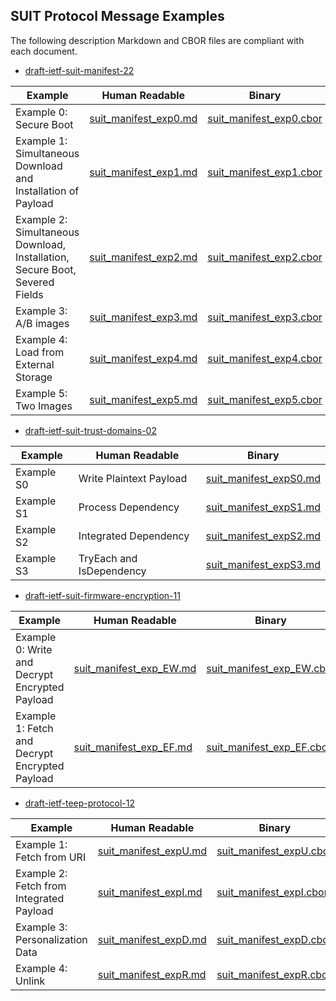 ## SUIT Protocol Message Examples
The following description Markdown and CBOR files are compliant with each document.

- [draft-ietf-suit-manifest-22](https://datatracker.ietf.org/doc/html/draft-ietf-suit-manifest-22)

Example | Human Readable | Binary
----|----|----
Example 0: Secure Boot | [suit_manifest_exp0.md](https://github.com/kentakayama/libcsuit/blob/master/testfiles/suit_manifest_exp0.md) | [suit_manifest_exp0.cbor](https://github.com/kentakayama/libcsuit/blob/master/testfiles/suit_manifest_exp0.cbor)
Example 1: Simultaneous Download and Installation of Payload | [suit_manifest_exp1.md](https://github.com/kentakayama/libcsuit/blob/master/testfiles/suit_manifest_exp1.md) | [suit_manifest_exp1.cbor](https://github.com/kentakayama/libcsuit/blob/master/testfiles/suit_manifest_exp1.cbor)
Example 2: Simultaneous Download, Installation, Secure Boot, Severed Fields | [suit_manifest_exp2.md](https://github.com/kentakayama/libcsuit/blob/master/testfiles/suit_manifest_exp2.md) | [suit_manifest_exp2.cbor](https://github.com/kentakayama/libcsuit/blob/master/testfiles/suit_manifest_exp2.cbor)
Example 3: A/B images | [suit_manifest_exp3.md](https://github.com/kentakayama/libcsuit/blob/master/testfiles/suit_manifest_exp3.md) | [suit_manifest_exp3.cbor](https://github.com/kentakayama/libcsuit/blob/master/testfiles/suit_manifest_exp3.cbor)
Example 4: Load from External Storage | [suit_manifest_exp4.md](https://github.com/kentakayama/libcsuit/blob/master/testfiles/suit_manifest_exp4.md) | [suit_manifest_exp4.cbor](https://github.com/kentakayama/libcsuit/blob/master/testfiles/suit_manifest_exp4.cbor)
Example 5: Two Images | [suit_manifest_exp5.md](https://github.com/kentakayama/libcsuit/blob/master/testfiles/suit_manifest_exp5.md) | [suit_manifest_exp5.cbor](https://github.com/kentakayama/libcsuit/blob/master/testfiles/suit_manifest_exp5.cbor)

- [draft-ietf-suit-trust-domains-02](https://datatracker.ietf.org/doc/html/draft-ietf-suit-trust-domains-02)

Example | Human Readable | Binary
----|----|----
Example S0 | Write Plaintext Payload | [suit_manifest_expS0.md](https://github.com/kentakayama/libcsuit/blob/master/testfiles/suit_manifest_expS0.md) | [suit_manifest_exp_S0.cbor](https://github.com/kentakayama/libcsuit/blob/master/testfiles/suit_manifest_expS0.cbor)
Example S1 | Process Dependency | [suit_manifest_expS1.md](https://github.com/kentakayama/libcsuit/blob/master/testfiles/suit_manifest_expS1.md) | [suit_manifest_exp_S1.cbor](https://github.com/kentakayama/libcsuit/blob/master/testfiles/suit_manifest_expS1.cbor)
Example S2 | Integrated Dependency | [suit_manifest_expS2.md](https://github.com/kentakayama/libcsuit/blob/master/testfiles/suit_manifest_expS2.md) | [suit_manifest_exp_S2.cbor](https://github.com/kentakayama/libcsuit/blob/master/testfiles/suit_manifest_expS2.cbor)
Example S3 | TryEach and IsDependency | [suit_manifest_expS3.md](https://github.com/kentakayama/libcsuit/blob/master/testfiles/suit_manifest_expS3.md) | [suit_manifest_exp_S3.cbor](https://github.com/kentakayama/libcsuit/blob/master/testfiles/suit_manifest_expS3.cbor)

- [draft-ietf-suit-firmware-encryption-11](https://datatracker.ietf.org/doc/html/draft-ietf-suit-firmware-encryption-11)

Example | Human Readable | Binary
----|----|----
Example 0: Write and Decrypt Encrypted Payload | [suit_manifest_exp_EW.md](https://github.com/kentakayama/libcsuit/blob/master/testfiles/suit_manifest_expEW.md) | [suit_manifest_exp_EW.cbor](https://github.com/kentakayama/libcsuit/blob/master/testfiles/suit_manifest_expEW.cbor)
Example 1: Fetch and Decrypt Encrypted Payload | [suit_manifest_exp_EF.md](https://github.com/kentakayama/libcsuit/blob/master/testfiles/suit_manifest_expEF.md) | [suit_manifest_exp_EF.cbor](https://github.com/kentakayama/libcsuit/blob/master/testfiles/suit_manifest_expEF.cbor)

- [draft-ietf-teep-protocol-12](https://datatracker.ietf.org/doc/html/draft-ietf-teep-protocol-12)

Example | Human Readable | Binary
----|----|----
Example 1: Fetch from URI | [suit_manifest_expU.md](https://github.com/kentakayama/libcsuit/blob/master/testfiles/suit_manifest_expU.md) | [suit_manifest_expU.cbor](https://github.com/kentakayama/libcsuit/blob/master/testfiles/suit_manifest_expU.cbor)
Example 2: Fetch from Integrated Payload | [suit_manifest_expI.md](https://github.com/kentakayama/libcsuit/blob/master/testfiles/suit_manifest_expI.md) | [suit_manifest_expI.cbor](https://github.com/kentakayama/libcsuit/blob/master/testfiles/suit_manifest_expI.cbor)
Example 3: Personalization Data | [suit_manifest_expD.md](https://github.com/kentakayama/libcsuit/blob/master/testfiles/suit_manifest_expD.md) | [suit_manifest_expD.cbor](https://github.com/kentakayama/libcsuit/blob/master/testfiles/suit_manifest_expD.cbor)
Example 4: Unlink | [suit_manifest_expR.md](https://github.com/kentakayama/libcsuit/blob/master/testfiles/suit_manifest_expR.md) | [suit_manifest_expR.cbor](https://github.com/kentakayama/libcsuit/blob/master/testfiles/suit_manifest_expR.cbor)


